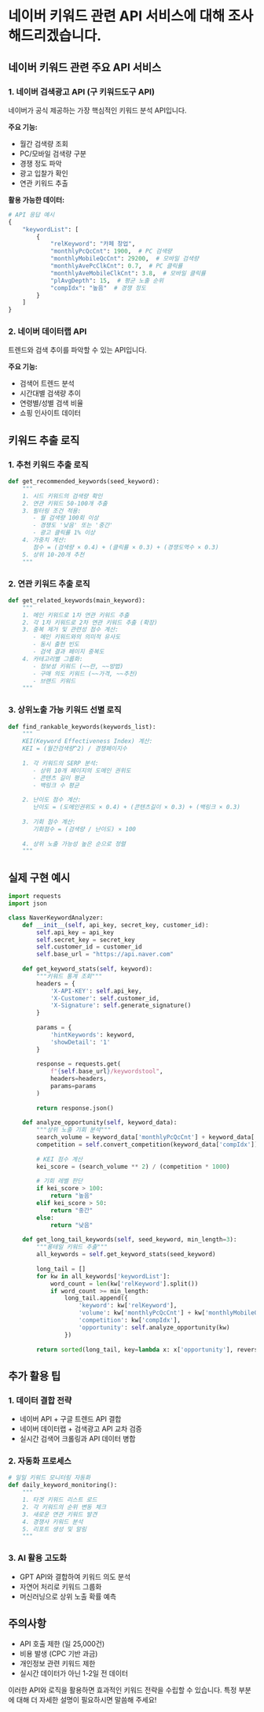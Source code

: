 # 네이버 키워드 관련 API 서비스에 대해 조사해드리겠습니다.

## 네이버 키워드 관련 주요 API 서비스

### 1. **네이버 검색광고 API (구 키워드도구 API)**
네이버가 공식 제공하는 가장 핵심적인 키워드 분석 API입니다.

**주요 기능:**
- 월간 검색량 조회
- PC/모바일 검색량 구분
- 경쟁 정도 파악
- 광고 입찰가 확인
- 연관 키워드 추출

**활용 가능한 데이터:**
```python
# API 응답 예시
{
    "keywordList": [
        {
            "relKeyword": "카페 창업",
            "monthlyPcQcCnt": 1900,  # PC 검색량
            "monthlyMobileQcCnt": 29200,  # 모바일 검색량
            "monthlyAvePcClkCnt": 0.7,  # PC 클릭률
            "monthlyAveMobileClkCnt": 3.8,  # 모바일 클릭률
            "plAvgDepth": 15,  # 평균 노출 순위
            "compIdx": "높음"  # 경쟁 정도
        }
    ]
}
```

### 2. **네이버 데이터랩 API**
트렌드와 검색 추이를 파악할 수 있는 API입니다.

**주요 기능:**
- 검색어 트렌드 분석
- 시간대별 검색량 추이
- 연령별/성별 검색 비율
- 쇼핑 인사이트 데이터

## 키워드 추출 로직

### 1. **추천 키워드 추출 로직**
```python
def get_recommended_keywords(seed_keyword):
    """
    1. 시드 키워드의 검색량 확인
    2. 연관 키워드 50-100개 추출
    3. 필터링 조건 적용:
       - 월 검색량 100회 이상
       - 경쟁도 '낮음' 또는 '중간'
       - 광고 클릭률 1% 이상
    4. 가중치 계산:
       점수 = (검색량 × 0.4) + (클릭률 × 0.3) + (경쟁도역수 × 0.3)
    5. 상위 10-20개 추천
    """
```

### 2. **연관 키워드 추출 로직**
```python
def get_related_keywords(main_keyword):
    """
    1. 메인 키워드로 1차 연관 키워드 추출
    2. 각 1차 키워드로 2차 연관 키워드 추출 (확장)
    3. 중복 제거 및 관련성 점수 계산:
       - 메인 키워드와의 의미적 유사도
       - 동시 출현 빈도
       - 검색 결과 페이지 중복도
    4. 카테고리별 그룹화:
       - 정보성 키워드 (~~란, ~~방법)
       - 구매 의도 키워드 (~~가격, ~~추천)
       - 브랜드 키워드
    """
```

### 3. **상위노출 가능 키워드 선별 로직**
```python
def find_rankable_keywords(keywords_list):
    """
    KEI(Keyword Effectiveness Index) 계산:
    KEI = (월간검색량^2) / 경쟁페이지수
    
    1. 각 키워드의 SERP 분석:
       - 상위 10개 페이지의 도메인 권위도
       - 콘텐츠 길이 평균
       - 백링크 수 평균
    
    2. 난이도 점수 계산:
       난이도 = (도메인권위도 × 0.4) + (콘텐츠길이 × 0.3) + (백링크 × 0.3)
    
    3. 기회 점수 계산:
       기회점수 = (검색량 / 난이도) × 100
    
    4. 상위 노출 가능성 높은 순으로 정렬
    """
```

## 실제 구현 예시

```python
import requests
import json

class NaverKeywordAnalyzer:
    def __init__(self, api_key, secret_key, customer_id):
        self.api_key = api_key
        self.secret_key = secret_key
        self.customer_id = customer_id
        self.base_url = "https://api.naver.com"
    
    def get_keyword_stats(self, keyword):
        """키워드 통계 조회"""
        headers = {
            'X-API-KEY': self.api_key,
            'X-Customer': self.customer_id,
            'X-Signature': self.generate_signature()
        }
        
        params = {
            'hintKeywords': keyword,
            'showDetail': '1'
        }
        
        response = requests.get(
            f"{self.base_url}/keywordstool",
            headers=headers,
            params=params
        )
        
        return response.json()
    
    def analyze_opportunity(self, keyword_data):
        """상위 노출 기회 분석"""
        search_volume = keyword_data['monthlyPcQcCnt'] + keyword_data['monthlyMobileQcCnt']
        competition = self.convert_competition(keyword_data['compIdx'])
        
        # KEI 점수 계산
        kei_score = (search_volume ** 2) / (competition * 1000)
        
        # 기회 레벨 판단
        if kei_score > 100:
            return "높음"
        elif kei_score > 50:
            return "중간"
        else:
            return "낮음"
    
    def get_long_tail_keywords(self, seed_keyword, min_length=3):
        """롱테일 키워드 추출"""
        all_keywords = self.get_keyword_stats(seed_keyword)
        
        long_tail = []
        for kw in all_keywords['keywordList']:
            word_count = len(kw['relKeyword'].split())
            if word_count >= min_length:
                long_tail.append({
                    'keyword': kw['relKeyword'],
                    'volume': kw['monthlyPcQcCnt'] + kw['monthlyMobileQcCnt'],
                    'competition': kw['compIdx'],
                    'opportunity': self.analyze_opportunity(kw)
                })
        
        return sorted(long_tail, key=lambda x: x['opportunity'], reverse=True)
```

## 추가 활용 팁

### 1. **데이터 결합 전략**
- 네이버 API + 구글 트렌드 API 결합
- 네이버 데이터랩 + 검색광고 API 교차 검증
- 실시간 검색어 크롤링과 API 데이터 병합

### 2. **자동화 프로세스**
```python
# 일일 키워드 모니터링 자동화
def daily_keyword_monitoring():
    """
    1. 타겟 키워드 리스트 로드
    2. 각 키워드의 순위 변동 체크
    3. 새로운 연관 키워드 발견
    4. 경쟁사 키워드 분석
    5. 리포트 생성 및 알림
    """
```

### 3. **AI 활용 고도화**
- GPT API와 결합하여 키워드 의도 분석
- 자연어 처리로 키워드 그룹화
- 머신러닝으로 상위 노출 확률 예측

## 주의사항
- API 호출 제한 (일 25,000건)
- 비용 발생 (CPC 기반 과금)
- 개인정보 관련 키워드 제한
- 실시간 데이터가 아닌 1-2일 전 데이터

이러한 API와 로직을 활용하면 효과적인 키워드 전략을 수립할 수 있습니다. 특정 부분에 대해 더 자세한 설명이 필요하시면 말씀해 주세요!